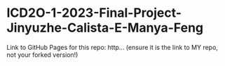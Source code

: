 # ICD2O-1-2023-Final-Project-Jinyuzhe-Calista-E-Manya-Feng

Link to GitHub Pages for this repo: http...
(ensure it is the link to MY repo, not your forked version!)
